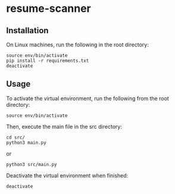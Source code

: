 # resume-scanner

## Installation

On Linux machines, run the following in the root directory:
```
source env/bin/activate
pip install -r requirements.txt
deactivate
```

## Usage

To activate the virtual environment, run the following from the root directory:
```
source env/bin/activate
```
Then, execute the main file in the src directory:
```
cd src/
python3 main.py
```
or
```
python3 src/main.py
```
Deactivate the virtual environment when finished:
```
deactivate
```
